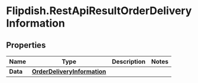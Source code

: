 # Flipdish.RestApiResultOrderDeliveryInformation

## Properties

Name | Type | Description | Notes
------------ | ------------- | ------------- | -------------
**Data** | [**OrderDeliveryInformation**](OrderDeliveryInformation.md) |  | 


